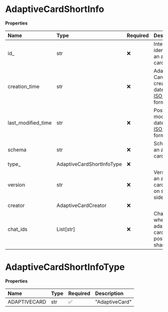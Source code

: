 # AdaptiveCardShortInfo

**Properties**

| Name               | Type                      | Required | Description                                                                                  |
| :----------------- | :------------------------ | :------- | :------------------------------------------------------------------------------------------- |
| id\_               | str                       | ❌       | Internal identifier of an adaptive card                                                      |
| creation_time      | str                       | ❌       | Adaptive Card creation datetime in [ISO 8601](https://en.wikipedia.org/wiki/ISO_8601) format |
| last_modified_time | str                       | ❌       | Post last modification datetime in [ISO 8601](https://en.wikipedia.org/wiki/ISO_8601) format |
| schema             | str                       | ❌       | Schema of an adaptive card                                                                   |
| type\_             | AdaptiveCardShortInfoType | ❌       |                                                                                              |
| version            | str                       | ❌       | Version of an adaptive card. Filled on server-side                                           |
| creator            | AdaptiveCardCreator       | ❌       |                                                                                              |
| chat_ids           | List[str]                 | ❌       | Chat IDs where an adaptive card is posted or shared.                                         |

# AdaptiveCardShortInfoType

**Properties**

| Name         | Type | Required | Description    |
| :----------- | :--- | :------- | :------------- |
| ADAPTIVECARD | str  | ✅       | "AdaptiveCard" |

<!-- This file was generated by liblab | https://liblab.com/ -->
